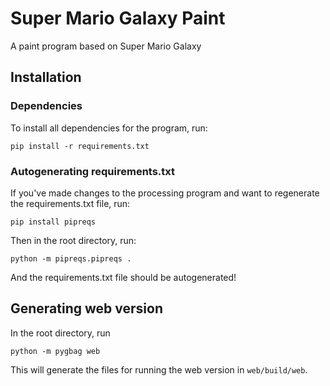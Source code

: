# Super Mario Galaxy Paint
A paint program based on Super Mario Galaxy

## Installation

### Dependencies
To install all dependencies for the program, run:
```
pip install -r requirements.txt
```

### Autogenerating requirements.txt
If you've made changes to the processing program and want to regenerate the requirements.txt file, run:
```
pip install pipreqs
```
Then in the root directory, run:
```
python -m pipreqs.pipreqs .
```
And the requirements.txt file should be autogenerated!

## Generating web version

In the root directory, run
```
python -m pygbag web
```
This will generate the files for running the web version in `web/build/web`.
